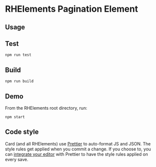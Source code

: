 # RHElements Pagination Element

## Usage

## Test

    npm run test

## Build

    npm run build

## Demo

From the RHElements root directory, run:

    npm start

## Code style

Card (and all RHElements) use [Prettier][prettier] to auto-format JS and JSON. The style rules get applied when you commit a change. If you choose to, you can [integrate your editor][prettier-ed] with Prettier to have the style rules applied on every save.

[prettier]: https://github.com/prettier/prettier/
[prettier-ed]: https://prettier.io/docs/en/editors.html
[web-component-tester]: https://github.com/Polymer/web-component-tester
